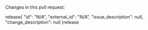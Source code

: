 Changes in this pull request:

release{
  "id": "N/A",
  "external_id": "N/A",
  "issue_description": null,
  "change_description": null
}release
